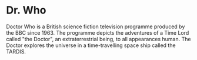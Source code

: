 # Dr. Who
Doctor Who is a British science fiction television programme produced by the BBC since 1963. The programme depicts the adventures of a Time Lord called "the Doctor", an extraterrestrial being, to all appearances human. The Doctor explores the universe in a time-travelling space ship called the TARDIS.

